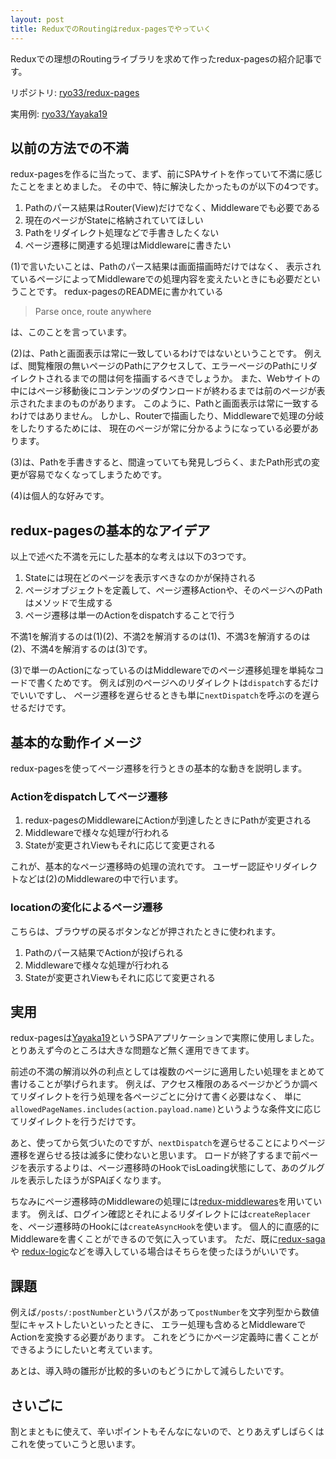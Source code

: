 ```yaml
---
layout: post
title: ReduxでのRoutingはredux-pagesでやっていく
---
```


Reduxでの理想のRoutingライブラリを求めて作ったredux-pagesの紹介記事です。

リポジトリ: [ryo33/redux-pages](https://github.com/ryo33/redux-pages)

実用例: [ryo33/Yayaka19](https://github.com/ryo33/Yayaka19)

## 以前の方法での不満
redux-pagesを作るに当たって、まず、前にSPAサイトを作っていて不満に感じたことをまとめました。
その中で、特に解決したかったものが以下の4つです。

1. Pathのパース結果はRouter(View)だけでなく、Middlewareでも必要である
2. 現在のページがStateに格納されていてほしい
3. Pathをリダイレクト処理などで手書きしたくない
4. ページ遷移に関連する処理はMiddlewareに書きたい

(1)で言いたいことは、Pathのパース結果は画面描画時だけではなく、
表示されているページによってMiddlewareでの処理内容を変えたいときにも必要だということです。
redux-pagesのREADMEに書かれている
> Parse once, route anywhere

は、このことを言っています。

(2)は、Pathと画面表示は常に一致しているわけではないということです。
例えば、閲覧権限の無いページのPathにアクセスして、エラーページのPathにリダイレクトされるまでの間は何を描画するべきでしょうか。
また、Webサイトの中にはページ移動後にコンテンツのダウンロードが終わるまでは前のページが表示されたままのものがあります。
このように、Pathと画面表示は常に一致するわけではありません。
しかし、Routerで描画したり、Middlewareで処理の分岐をしたりするためには、
現在のページが常に分かるようになっている必要があります。

(3)は、Pathを手書きすると、間違っていても発見しづらく、またPath形式の変更が容易でなくなってしまうためです。

(4)は個人的な好みです。

## redux-pagesの基本的なアイデア
以上で述べた不満を元にした基本的な考えは以下の3つです。

1. Stateには現在どのページを表示すべきなのかが保持される
2. ページオブジェクトを定義して、ページ遷移Actionや、そのページへのPathはメソッドで生成する
3. ページ遷移は単一のActionをdispatchすることで行う

不満1を解消するのは(1)(2)、不満2を解消するのは(1)、不満3を解消するのは(2)、不満4を解消するのは(3)です。

(3)で単一のActionになっているのはMiddlewareでのページ遷移処理を単純なコードで書くためです。
例えば別のページへのリダイレクトは`dispatch`するだけでいいですし、
ページ遷移を遅らせるときも単に`nextDispatch`を呼ぶのを遅らせるだけです。

## 基本的な動作イメージ
redux-pagesを使ってページ遷移を行うときの基本的な動きを説明します。

### Actionをdispatchしてページ遷移
1. redux-pagesのMiddlewareにActionが到達したときにPathが変更される
2. Middlewareで様々な処理が行われる
3. Stateが変更されViewもそれに応じて変更される

これが、基本的なページ遷移時の処理の流れです。
ユーザー認証やリダイレクトなどは(2)のMiddlewareの中で行います。

### locationの変化によるページ遷移
こちらは、ブラウザの戻るボタンなどが押されたときに使われます。

1. Pathのパース結果でActionが投げられる
2. Middlewareで様々な処理が行われる
3. Stateが変更されViewもそれに応じて変更される

## 実用
redux-pagesは[Yayaka19](yayaka.net)というSPAアプリケーションで実際に使用しました。
とりあえず今のところは大きな問題など無く運用できてます。

前述の不満の解消以外の利点としては複数のページに適用したい処理をまとめて書けることが挙げられます。
例えば、アクセス権限のあるページかどうか調べてリダイレクトを行う処理を各ページごとに分けて書く必要はなく、
単に`allowedPageNames.includes(action.payload.name)`というような条件文に応じてリダイレクトを行うだけです。

あと、使ってから気づいたのですが、`nextDispatch`を遅らせることによりページ遷移を遅らせる技は滅多に使わないと思います。
ロードが終了するまで前ページを表示するよりは、ページ遷移時のHookでisLoading状態にして、あのグルグルを表示したほうがSPAぽくなります。

ちなみにページ遷移時のMiddlewareの処理には[redux-middlewares](https://github.com/ryo33/redux-middlewares)を用いています。
例えば、ログイン確認とそれによるリダイレクトには`createReplacer`を、ページ遷移時のHookには`createAsyncHook`を使います。
個人的に直感的にMiddlewareを書くことができるので気に入っています。
ただ、既に[redux-saga](https://github.com/redux-saga/redux-saga)や
[redux-logic](https://github.com/jeffbski/redux-logic)などを導入している場合はそちらを使ったほうがいいです。

## 課題
例えば`/posts/:postNumber`というパスがあって`postNumber`を文字列型から数値型にキャストしたいといったときに、
エラー処理も含めるとMiddlewareでActionを変換する必要があります。
これをどうにかページ定義時に書くことができるようにしたいと考えています。

あとは、導入時の雛形が比較的多いのもどうにかして減らしたいです。

## さいごに
割とまともに使えて、辛いポイントもそんなにないので、とりあえずしばらくはこれを使っていこうと思います。
